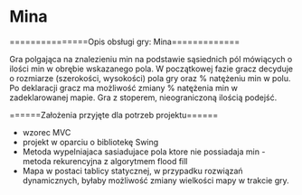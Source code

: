 # Mina
===============Opis obsługi gry: Mina=============

Gra polgająca na znalezieniu min na podstawie sąsiednich pól mówiących o ilości min w obrębie wskazanego pola. 
W początkowej fazie gracz decyduje o rozmiarze (szerokości, wysokości) pola gry oraz % natężeniu min w polu.
Po deklaracji gracz ma możliwość zmiany % natężenia min w zadeklarowanej mapie.
Gra z stoperem, nieograniczoną ilością podejść.

======Założenia przyjęte dla potrzeb projektu====== 

- wzorec MVC
- projekt w oparciu o bibliotekę Swing
- Metoda wypelniajaca sasiadujace pola ktore nie possiadaja min - metoda rekurencyjna z algorytmem flood fill
- Mapa w postaci tablicy statycznej, w przypadku rozwiązań dynamicznych, byłaby możliwość zmiany wielkości mapy w trakcie gry.


